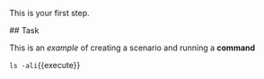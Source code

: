 This is your first step.

## Task

This is an _example_ of creating a scenario and running a **command**

`ls -ali`{{execute}}